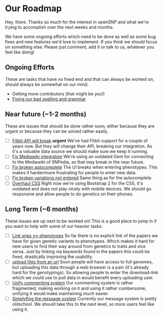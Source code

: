 # Our Roadmap

Hey, there. Thanks so much for the interest in openSNP and what we're trying to accomplish over the next weeks and months.

We have some ongoing efforts which need to be done as well as some bug fixes and new features we'd love to implement. If you think we should focus on something else: Please just comment, add it or talk to us, whatever you feel like doing!


## Ongoing Efforts
These are tasks that have no fixed end and that can always be worked on, should always be somewhat on our mind.

* Getting more contributors (that might be you!)
* [Fixing our bad spelling and grammar](https://github.com/openSNP/snpr/issues/239)

## Near future (~1-2 months)
These are issues that should be done rather soon, either because they are urgent or because they can be solved rather easily.
- [ ] [Fitbit-API will break](https://github.com/openSNP/snpr/issues/252) **urgent** We've had Fitbit-support for a couple of years now. But they will change their API, breaking our integration. As it's a valuable data source we should make sure we keep it running.
- [ ] [Fix Mediawiki integration](https://github.com/openSNP/snpr/issues/258) We're using an outdated Gem for connecting to the Mediawiki of SNPedia, so that may break in the near future.
- [ ] [Fix broken autocomplete](https://github.com/openSNP/snpr/issues/223) The UI breaks when entering phenotypes. This makes it harder/more frustrating for people to enter new data.
- [ ] [Fix broken variations not entered](https://github.com/openSNP/snpr/issues/176) Same thing as for the autocomplete.
- [ ] [Overhaul CSS](https://github.com/openSNP/snpr/issues/264) Right now we're using Bootstrap 2 for the CSS, it's outdated and does not play nicely with mobile devices. We should go responsive and allow people to do genetics on their phones.

## Long Term (~6 months)
These issues are up next to be worked on! This is a good place to jump in if you want to help with some of our heavier tasks:
- [ ] [Link snps <-> phenotypes](https://github.com/openSNP/snpr/issues/242) So far there is no explicit link of the papers we have for given genetic variants to phenotypes. Which makes it hard for new users to find their way around from genetics to traits and vice versa. Just by linking via keywords found in the papers this could be fixed, drastically improving the usability.
- [ ] [upload files from an url](https://github.com/openSNP/snpr/issues/249) Soon people will have access to full genomes, but uploading this data through a web browser is a pain (it's already hard for the genotypings). So allowing people to enter the download-link which we could use to pull data in would benefit every uploading user.
- [ ] [Unify commenting system](https://github.com/openSNP/snpr/issues/143) Our commenting system is rather fragmented, making working on it and using it rather cumbersome, unifying it would make maintaining much easier.
- [ ] [Simplyfing the message system](https://github.com/openSNP/snpr/issues/149) Currently our message system is pretty oldschool. We should take this to the next level, so more users feel like using it.
